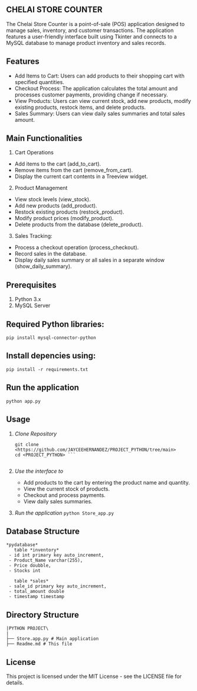 ## CHELAI STORE COUNTER
The Chelai Store Counter is a point-of-sale (POS) application designed to manage sales, inventory, and customer transactions. The application features a user-friendly interface built using Tkinter and connects to a MySQL database to manage product inventory and sales records.

## Features
* Add Items to Cart: Users can add products to their shopping cart with specified quantities.
* Checkout Process: The application calculates the total amount and processes customer payments, providing change if necessary.
* View Products: Users can view current stock, add new products, modify existing products, restock items, and delete products.
* Sales Summary: Users can view daily sales summaries and total sales amount.

## Main Functionalities
1. Cart Operations
* Add items to the cart (add_to_cart).
* Remove items from the cart (remove_from_cart).
* Display the current cart contents in a Treeview widget.

2. Product Management
* View stock levels (view_stock).
* Add new products (add_product).
* Restock existing products (restock_product).
* Modify product prices (modify_product).
* Delete products from the database (delete_product).

3. Sales Tracking:
* Process a checkout operation (process_checkout).
* Record sales in the database.
* Display daily sales summary or all sales in a separate window (show_daily_summary).


## Prerequisites
1. Python 3.x
2. MySQL Server

## Required Python libraries:
`pip install mysql-connector-python`

## Install depencies using:
`pip install -r requirements.txt`

## Run the application
`python app.py`

## Usage
1. *Clone Repository*
   ```
   git clone <https://github.com/JAYCEEHERNANDEZ/PROJECT_PYTHON/tree/main>
   cd <PROJECT_PYTHON> ```


2. *Use the interface to*
    - Add products to the cart by entering the product name and quantity.
    - View the current stock of products.
    - Checkout and process payments.
    - View daily sales summaries.

3. *Run the application*
   `python Store_app.py`

## Database Structure
 ```
 *pydatabase*
    table *inventory*
  - id int primary key auto_increment,
  - Product_Name varchar(255),
  - Price doubble,
  - Stocks int

    table *sales*
  - sale_id primary key auto_increment,
  - total_amount double
  - timestamp timestamp
```
## Directory Structure
```
|PYTHON PROJECT\
|
├── Store.app.py # Main application
├── Readme.md # This file
```


## License
This project is licensed under the MIT License - see the LICENSE file for details.

